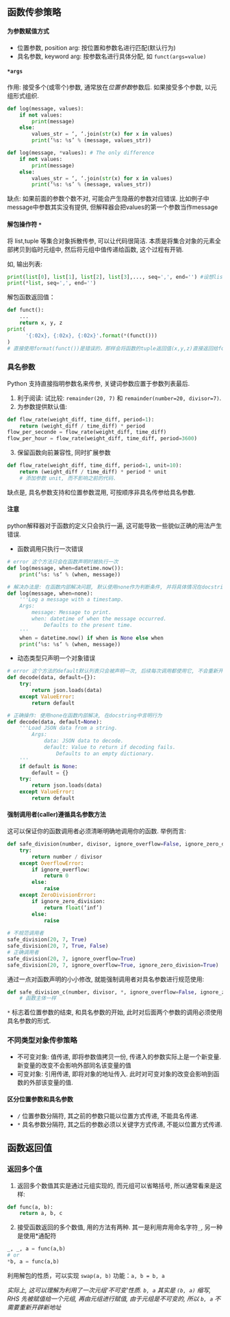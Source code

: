 ## 函数传参策略

#### 为参数赋值方式

- 位置参数, position arg: 按位置和参数名进行匹配(默认行为)
- 具名参数, keyword arg: 按参数名进行具体分配, 如 `funct(args=value)`

#### `*args`

作用: 接受多个(或零个)参数, 通常放在*位置参数*参数后. 如果接受多个参数, 以元组形式组织.
```python
def log(message, values):
	if not values:
		print(message)
	else:
		values_str = ‘, ‘.join(str(x) for x in values)
		print(‘%s: %s’ % (message, values_str))

def log(message, *values): # The only difference
	if not values:
		print(message)
	else:
		values_str = ‘, ‘.join(str(x) for x in values)
		print(‘%s: %s’ % (message, values_str))
```

缺点: 如果前面的参数个数不对, 可能会产生隐蔽的参数对应错误. 比如例子中message中参数其实没有提供, 但解释器会把values的第一个参数当作message

#### 解包操作符 `*`

将 list,tuple 等集合对象拆散传参, 可以让代码很简洁. 本质是将集合对象的元素全部拷贝到临时元组中, 然后将元组中值传递给函数, 这个过程有开销. 

如, 输出列表:
```python
print(list[0], list[1], list[2], list[3],..., seq=',', end='') #设想list有很多元素，此时几乎不得不写一个单独for来输出
print(*list, seq=',', end='')
```

解包函数返回值：
```python
def funct():
	...
	return x, y, z
print(
	  '{:02x}, {:02x}, {:02x}'.format(*(funct()))
)
# 直接使用format(funct())是错误的，那样会将函数的tuple返回值(x,y,z)直接返回给format()
```

### 具名参数

Python 支持直接指明参数名来传参, 关键词参数应置于参数列表最后.

1. 利于阅读: 试比较: `remainder(20, 7)` 和 `remainder(number=20, divisor=7)`. 
2. 为参数提供默认值:

```python
def flow_rate(weight_diff, time_diff, period=1):
	return (weight_diff / time_diff) * period
flow_per_seconde = flow_rate(weight_diff, time_diff)
flow_per_hour = flow_rate(weight_diff, time_diff, period=3600)
```

3. 保留函数向前兼容性, 同时扩展参数

```python
def flow_rate(weight_diff, time_diff, period=1, unit=10):
	return (weight_diff / time_diff) * period * unit
	# 添加参数 unit, 而不影响之前的代码.
```

缺点是, 具名参数支持和位置参数混用, 可按顺序非具名传参给具名参数.

#### 注意

python解释器对于函数的定义只会执行一遍, 这可能导致一些貌似正确的用法产生错误.

- 函数调用只执行一次错误
```python
# error 这个方法只会在函数声明时被执行一次
def log(message, when=datetime.now()): 
	print(‘%s: %s’ % (when, message))

# 解决办法是: 在函数内部解决问题, 默认使用none作为判断条件, 并将具体情况在docstring言明
def log(message, when=none): 
	'''Log a message with a timestamp.
	Args:
		message: Message to print.
		when: datetime of when the message occurred.
			Defaults to the present time.
	'''
	when = datetime.now() if when is None else when
	print(‘%s: %s’ % (when, message))
```

- 动态类型只声明一个对象错误
```python
# error 这个方法的default默认列表只会被声明一次, 后续每次调用都使用它, 不会重新开辟
def decode(data, default={}):
	try:
		return json.loads(data)
	except ValueError:
		return default

# 正确操作: 使用none在函数内部解决, 在docstring中言明行为
def decode(data, default=None):
	'''Load JSON data from a string.
		Args:
			data: JSON data to decode.
			default: Value to return if decoding fails.
				Defaults to an empty dictionary.
	'''
	if default is None:
		default = {}
	try:
		return json.loads(data)
	except ValueError:
		return default
```

#### 强制调用者(caller)遵循具名参数方法

这可以保证你的函数调用者必须清晰明确地调用你的函数. 举例而言:

```python
def safe_division(number, divisor, ignore_overflow=False, ignore_zero_division=False):
	try:
		return number / divisor
	except OverflowError:
		if ignore_overflow:
			return 0
		else:
			raise
	except ZeroDivisionError:
		if ignore_zero_division:
			return float(‘inf’)
		else:
			raise
			
# 不规范调用者
safe_division(20, 7, True)
safe_division(20, 7, True, False)
# 正确调用者
safe_division(20, 7, ignore_overflow=True)
safe_division(20, 7, ignore_overflow=True, ignore_zero_division=True)
```

通过一点对函数声明的小小修改, 就能强制调用者对具名参数进行规范使用:

```python
def safe_division_c(number, divisor, *, ignore_overflow=False, ignore_zero_division=False):
	# 函数主体一样
```

`*` 标志着位置参数的结束, 和具名参数的开始, 此时对后面两个参数的调用必须使用具名参数的形式.

### 不同类型对象传参策略

- 不可变对象: 值传递, 即将参数值拷贝一份, 传递入的参数实际上是一个新变量. 新变量的改变不会影响外部同名该变量的值
- 可变对象: 引用传递, 即将对象的地址传入. 此时对可变对象的改变会影响到函数的外部该变量的值.

#### 区分位置参数和具名参数

- `/` 位置参数分隔符, 其之前的参数只能以位置方式传递, 不能具名传递.
- `*` 具名参数分隔符, 其之后的参数必须以关键字方式传递, 不能以位置方式传递.

## 函数返回值

### 返回多个值


1. 返回多个数值其实是通过元组实现的, 而元组可以省略括号, 所以通常看来是这样:
```python
def func(a, b):
	return a, b, c
```
2. 接受函数返回的多个数值, 用的方法有两种. 其一是利用弃用命名字符`_`, 另一种是使用\*通配符
```python
_, _, a = func(a,b)
# or
*b, a = func(a,b)
```

利用解包的性质，可以实现 `swap(a, b)` 功能：`a, b = b, a`

*实际上, 这可以理解为利用了一次元组'不可变'性质. `b, a` 其实是 `(b, a)` 缩写, RHS 先被赋值给一个元组, 再由元组进行赋值, 由于元组是不可变的, 所以 `b, a` 不需要重新开辟新地址*

